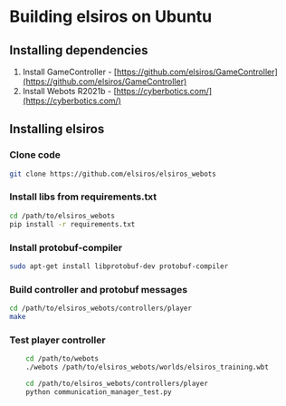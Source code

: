# Building elsiros on Ubuntu

## Installing dependencies

1. Install GameController - [https://github.com/elsiros/GameController](https://github.com/elsiros/GameController)
2. Install Webots R2021b - [https://cyberbotics.com/](https://cyberbotics.com/)

## Installing elsiros

### Clone code

```bash
git clone https://github.com/elsiros/elsiros_webots
```

### Install libs from requirements.txt

```bash
cd /path/to/elsiros_webots
pip install -r requirements.txt
```

### Install protobuf-compiler

```bash
sudo apt-get install libprotobuf-dev protobuf-compiler
```

### Build controller and protobuf messages

```bash
cd /path/to/elsiros_webots/controllers/player
make
```

### Test player controller

```bash
    cd /path/to/webots
    ./webots /path/to/elsiros_webots/worlds/elsiros_training.wbt
```

```bash
    cd /path/to/elsiros_webots/controllers/player
    python communication_manager_test.py
```
